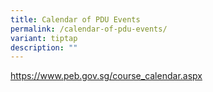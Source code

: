 ```yaml
---
title: Calendar of PDU Events
permalink: /calendar-of-pdu-events/
variant: tiptap
description: ""
---
```

<p><a href="https://www.peb.gov.sg/course_calendar.aspx" rel="noopener noreferrer nofollow" target="_blank">https://www.peb.gov.sg/course_calendar.aspx</a>
</p>